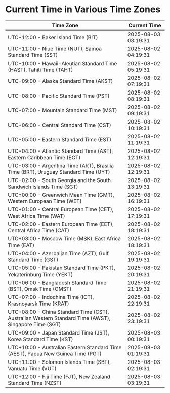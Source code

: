 # Current Time in Various Time Zones

| Time Zone | Current Time |
|-----------|--------------|
| UTC-12:00 - Baker Island Time (BIT) | 2025-08-03 03:19:31 |
| UTC-11:00 - Niue Time (NUT), Samoa Standard Time (SST) | 2025-08-02 04:19:31 |
| UTC-10:00 - Hawaii-Aleutian Standard Time (HAST), Tahiti Time (TAHT) | 2025-08-02 05:19:31 |
| UTC-09:00 - Alaska Standard Time (AKST) | 2025-08-02 07:19:31 |
| UTC-08:00 - Pacific Standard Time (PST) | 2025-08-02 08:19:31 |
| UTC-07:00 - Mountain Standard Time (MST) | 2025-08-02 09:19:31 |
| UTC-06:00 - Central Standard Time (CST) | 2025-08-02 10:19:31 |
| UTC-05:00 - Eastern Standard Time (EST) | 2025-08-02 11:19:31 |
| UTC-04:00 - Atlantic Standard Time (AST), Eastern Caribbean Time (ECT) | 2025-08-02 12:19:31 |
| UTC-03:00 - Argentina Time (ART), Brasília Time (BRT), Uruguay Standard Time (UYT) | 2025-08-02 12:19:31 |
| UTC-02:00 - South Georgia and the South Sandwich Islands Time (SGT) | 2025-08-02 13:19:31 |
| UTC±00:00 - Greenwich Mean Time (GMT), Western European Time (WET) | 2025-08-02 16:19:31 |
| UTC+01:00 - Central European Time (CET), West Africa Time (WAT) | 2025-08-02 17:19:31 |
| UTC+02:00 - Eastern European Time (EET), Central Africa Time (CAT) | 2025-08-02 18:19:31 |
| UTC+03:00 - Moscow Time (MSK), East Africa Time (EAT) | 2025-08-02 18:19:31 |
| UTC+04:00 - Azerbaijan Time (AZT), Gulf Standard Time (GST) | 2025-08-02 19:19:31 |
| UTC+05:00 - Pakistan Standard Time (PKT), Yekaterinburg Time (YEKT) | 2025-08-02 20:19:31 |
| UTC+06:00 - Bangladesh Standard Time (BST), Omsk Time (OMST) | 2025-08-02 21:19:31 |
| UTC+07:00 - Indochina Time (ICT), Krasnoyarsk Time (KRAT) | 2025-08-02 22:19:31 |
| UTC+08:00 - China Standard Time (CST), Australian Western Standard Time (AWST), Singapore Time (SGT) | 2025-08-02 23:19:31 |
| UTC+09:00 - Japan Standard Time (JST), Korea Standard Time (KST) | 2025-08-03 00:19:31 |
| UTC+10:00 - Australian Eastern Standard Time (AEST), Papua New Guinea Time (PGT) | 2025-08-03 01:19:31 |
| UTC+11:00 - Solomon Islands Time (SBT), Vanuatu Time (VUT) | 2025-08-03 02:19:31 |
| UTC+12:00 - Fiji Time (FJT), New Zealand Standard Time (NZST) | 2025-08-03 03:19:31 |
